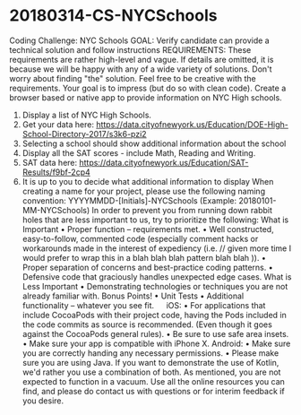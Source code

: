 # 20180314-CS-NYCSchools
Coding Challenge: NYC Schools
GOAL: Verify candidate can provide a technical solution and follow instructions
REQUIREMENTS:
These requirements are rather high-level and vague. If details are omitted, it is because we will be happy with any of a wide variety of solutions. Don't worry about finding "the" solution. Feel free to be creative with the requirements. Your goal is to impress (but do so with clean code).
Create a browser based or native app to provide information on NYC High schools.
1.	Display a list of NYC High Schools. 
1.	Get your data here: https://data.cityofnewyork.us/Education/DOE-High-School-Directory-2017/s3k6-pzi2
2.	Selecting a school should show additional information about the school 
1.	Display all the SAT scores - include Math, Reading and Writing. 
1.	SAT data here: https://data.cityofnewyork.us/Education/SAT-Results/f9bf-2cp4
2.	It is up to you to decide what additional information to display
When creating a name for your project, please use the following naming convention:
YYYYMMDD-[Initials]-NYCSchools (Example: 20180101-MM-NYCSchools)
In order to prevent you from running down rabbit holes that are less important to us, try to prioritize the following:
What is Important
•	Proper function – requirements met.
•	Well constructed, easy-to-follow, commented code (especially comment hacks or workarounds made in the interest of expediency (i.e. // given more time I would prefer to wrap this in a blah blah blah pattern blah blah )).
•	Proper separation of concerns and best-practice coding patterns.
•	Defensive code that graciously handles unexpected edge cases.
What is Less Important
•	Demonstrating technologies or techniques you are not already familiar with.
Bonus Points!
•	Unit Tests
•	Additional functionality – whatever you see fit.
 
iOS:
•	For applications that include CocoaPods with their project code, having the Pods included in the code commits as source is recommended. (Even though it goes against the CocoaPods general rules). 
•	Be sure to use safe area insets.
•	Make sure your app is compatible with iPhone X.
Android:
•	Make sure you are correctly handing any necessary permissions.
•	Please make sure you are using Java. If you want to demonstrate the use of Kotlin, we'd rather you use a combination of both.
As mentioned, you are not expected to function in a vacuum. Use all the online resources you can find, and please do contact us with questions or for interim feedback if you desire. 
